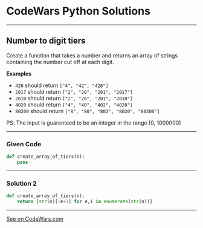 # CodeWars Python Solutions

---

## Number to digit tiers

Create a function that takes a number and returns an array of strings containing the number cut off at each digit.

**Examples**


- `420` should return `["4", "42", "420"]`
- `2017` should return `["2", "20", "201", "2017"]`
- `2010` should return `["2", "20", "201", "2010"]`
- `4020` should return `["4", "40", "402", "4020"]`
- `80200` should return `["8", "80", "802", "8020", "80200"]`

PS: The input is guaranteed to be an integer in the range [0, 1000000]


---

### Given Code


```python
def create_array_of_tiers(n):
    pass
```

---

### Solution 2


```python
def create_array_of_tiers(n):
    return [str(n)[:e+1] for e,i in enumerate(str(n))]
```


---


[See on CodeWars.com](https://www.codewars.com/kata/586bca7fa44cfc833e00005c)
